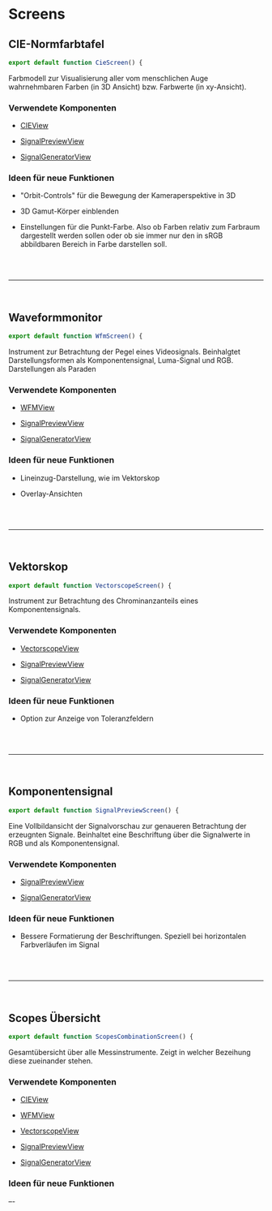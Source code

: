 # Screens

## CIE-Normfarbtafel

```JavaScript
export default function CieScreen() {
```

Farbmodell zur Visualisierung aller vom menschlichen Auge wahrnehmbaren Farben (in 3D Ansicht) bzw. Farbwerte (in xy-Ansicht).

### Verwendete Komponenten

- [CIEView](./Components/CIE.md)

- [SignalPreviewView](./Components/SignalPreview.md)

- [SignalGeneratorView](./Components/SignalGenerator.md)

### Ideen für neue Funktionen

- "Orbit-Controls" für die Bewegung der Kameraperspektive in 3D

- 3D Gamut-Körper einblenden

- Einstellungen für die Punkt-Farbe. Also ob Farben relativ zum Farbraum dargestellt werden sollen oder ob sie immer nur den in sRGB abbildbaren Bereich in Farbe darstellen soll.

</br>
</br>

---

</br>

## Waveformmonitor

```JavaScript
export default function WfmScreen() {
```

Instrument zur Betrachtung der Pegel eines Videosignals. Beinhalgtet Darstellungsformen als Komponentensignal, Luma-Signal und RGB. Darstellungen als Paraden

### Verwendete Komponenten

- [WFMView](./Components/WFM.md)

- [SignalPreviewView](./Components/SignalPreview.md)

- [SignalGeneratorView](./Components/SignalGenerator.md)

### Ideen für neue Funktionen

- Lineinzug-Darstellung, wie im Vektorskop

- Overlay-Ansichten

</br>
</br>

---

</br>

## Vektorskop

```JavaScript
export default function VectorscopeScreen() {
```

Instrument zur Betrachtung des Chrominanzanteils eines Komponentensignals.

### Verwendete Komponenten

- [VectorscopeView](./Components/Vectorscope.md)

- [SignalPreviewView](./Components/SignalPreview.md)

- [SignalGeneratorView](./Components/SignalGenerator.md)

### Ideen für neue Funktionen

- Option zur Anzeige von Toleranzfeldern


</br>
</br>

---

</br>

## Komponentensignal

```JavaScript
export default function SignalPreviewScreen() {
```

Eine Vollbildansicht der Signalvorschau zur genaueren Betrachtung der erzeugnten Signale.
Beinhaltet eine Beschriftung über die Signalwerte in RGB und als Komponentensignal.

### Verwendete Komponenten

- [SignalPreviewView](./Components/SignalPreview.md)

- [SignalGeneratorView](./Components/SignalGenerator.md)

### Ideen für neue Funktionen

- Bessere Formatierung der Beschriftungen. Speziell bei horizontalen Farbverläufen im Signal

</br>
</br>

---

</br>

## Scopes Übersicht

```JavaScript
export default function ScopesCombinationScreen() {
```

Gesamtübersicht über alle Messinstrumente. Zeigt in welcher Bezeihung diese zueinander stehen.

### Verwendete Komponenten

- [CIEView](./Components/CIE.md)

- [WFMView](./Components/WFM.md)

- [VectorscopeView](./Components/Vectorscope.md)

- [SignalPreviewView](./Components/SignalPreview.md)

- [SignalGeneratorView](./Components/SignalGenerator.md)

### Ideen für neue Funktionen

–-